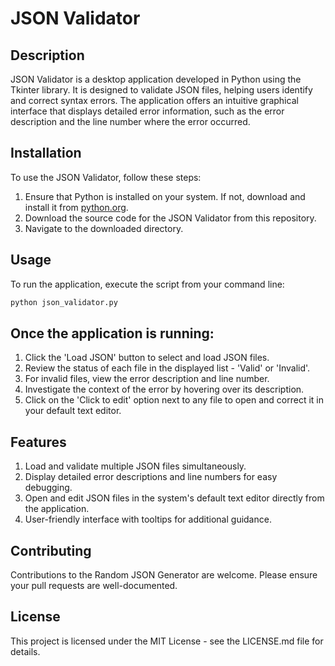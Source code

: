 # JSON Validator

## Description

JSON Validator is a desktop application developed in Python using the Tkinter library. It is designed to validate JSON files, helping users identify and correct syntax errors. The application offers an intuitive graphical interface that displays detailed error information, such as the error description and the line number where the error occurred.

## Installation

To use the JSON Validator, follow these steps:

1. Ensure that Python is installed on your system. If not, download and install it from [python.org](https://www.python.org/downloads/).
2. Download the source code for the JSON Validator from this repository.
3. Navigate to the downloaded directory.

## Usage

To run the application, execute the script from your command line:

```bash
python json_validator.py
```

## Once the application is running:
1. Click the 'Load JSON' button to select and load JSON files.
2. Review the status of each file in the displayed list - 'Valid' or 'Invalid'.
3. For invalid files, view the error description and line number.
4. Investigate the context of the error by hovering over its description.
5. Click on the 'Click to edit' option next to any file to open and correct it in your default text editor.

## Features
1. Load and validate multiple JSON files simultaneously.
2. Display detailed error descriptions and line numbers for easy debugging.
3. Open and edit JSON files in the system's default text editor directly from the application.
4. User-friendly interface with tooltips for additional guidance.

## Contributing
Contributions to the Random JSON Generator are welcome. Please ensure your pull requests are well-documented.

## License
This project is licensed under the MIT License - see the LICENSE.md file for details.
